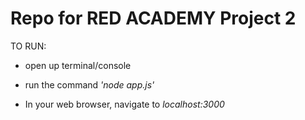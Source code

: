 # Repo for RED ACADEMY Project 2

TO RUN:



- open up terminal/console

- run the command _'node app.js'_

- In your web browser, navigate to _localhost:3000_

